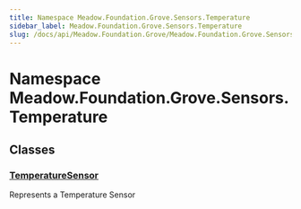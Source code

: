 ```yaml
---
title: Namespace Meadow.Foundation.Grove.Sensors.Temperature
sidebar_label: Meadow.Foundation.Grove.Sensors.Temperature
slug: /docs/api/Meadow.Foundation.Grove/Meadow.Foundation.Grove.Sensors.Temperature
---
```

# Namespace Meadow.Foundation.Grove.Sensors.Temperature
## Classes
### [TemperatureSensor](../Meadow.Foundation.Grove.Sensors.Temperature/TemperatureSensor)
Represents a Temperature Sensor
